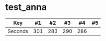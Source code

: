 # test_anna
Key | #1 | #2 | #3 | #4 | #5 |
--- | --- | --- | --- |--- |--- |
Seconds | 301 | 283 | 290 | 286 | 
